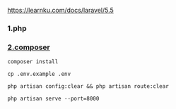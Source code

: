 https://learnku.com/docs/laravel/5.5


### 1.php

### [2.composer](https://pkg.xyz/#how-to-install-composer)

```
composer install

cp .env.example .env

php artisan config:clear && php artisan route:clear

php artisan serve --port=8000
```
